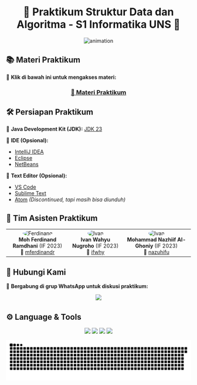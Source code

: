 <h1 align="center">🚀 Praktikum Struktur Data dan Algoritma - S1 Informatika UNS 🚀</h1>

<p align="center">
  <img src="https://github.com/Adam-pw/Adam-pw/blob/main/animation_500_kxa883sd.gif" alt="animation" width="300" height="300"/>
</p>

## 📚 Materi Praktikum

📌 **Klik di bawah ini untuk mengakses materi:**

<h3 align="center">
  <a href="https://praktikum-sda-uns.vercel.app/">📖 Materi Praktikum</a>
</h3>

## 🛠 Persiapan Praktikum

🔹 **Java Development Kit (JDK):** [JDK 23](https://www.oracle.com/java/technologies/downloads/)

🔹 **IDE (Opsional):**

- [IntelliJ IDEA](https://www.jetbrains.com/idea/download/)
- [Eclipse](https://www.eclipse.org/downloads/)
- [NetBeans](https://netbeans.apache.org/download/index.html)

🔹 **Text Editor (Opsional):**

- [VS Code](https://code.visualstudio.com/download)
- [Sublime Text](https://www.sublimetext.com/download)
- [Atom](https://github.com/atom/atom/releases) _(Discontinued, tapi masih bisa diunduh)_

## 🤝 Tim Asisten Praktikum

<div align="center">
<table align="center">
  <tr>
    <td align="center">
      <img src="https://github.com/mferdinandr.png" width="100" height="100" style="border-radius:50%;" alt="Ferdinand"/>
      <br><b>Moh Ferdinand Ramdhani</b> (IF 2023)  
      <br>🚀 <a href="https://github.com/mferdinandr" target="_blank">mferdinandr</a>
    </td>
    <td align="center">
      <img src="https://github.com/ifwhy.png" width="100" height="100" style="border-radius:50%;" alt="Ivan"/>
      <br><b>Ivan Wahyu Nugroho</b> (IF 2023)  
      <br>🚀 <a href="https://github.com/ifwhy" target="_blank">ifwhy</a>
    </td>
    <td align="center">
      <img src="https://github.com/nazuhifu.png" width="100" height="100" style="border-radius:50%;" alt="Ivan"/>
      <br><b>Mohammad Nazhiif Al-Ghoniy</b> (IF 2023)  
      <br>🚀 <a href="https://github.com/nazuhifu" target="_blank">nazuhifu</a>
    </td>
  </tr>
</table>
</div>

## 💬 Hubungi Kami

📢 **Bergabung di grup WhatsApp untuk diskusi praktikum:**

<p align="center">
  <a href="https://chat.whatsapp.com/CmaR1HwXZDaLN7F2sZ2bzr" target="_blank">
    <img src="https://img.shields.io/badge/WhatsApp-25D366?style=for-the-badge&logo=whatsapp&logoColor=white" height="40"/>
  </a>
</p>

## ⚙ Language & Tools

<p align="center">
  <img src="https://img.shields.io/badge/Visual%20Studio%20Code-0078d7.svg?style=for-the-badge&logo=visual-studio-code&logoColor=white"/>
  <img src="https://img.shields.io/badge/Java-ED8B00?style=for-the-badge&logo=java&logoColor=white"/>
  <img src="https://img.shields.io/badge/IntelliJ%20IDEA-000000.svg?style=for-the-badge&logo=intellij-idea&logoColor=white"/>
  <img src="https://img.shields.io/badge/Eclipse-2C2255?style=for-the-badge&logo=eclipse&logoColor=white"/>
</p>

<p align="center">
  <img src="https://github.com/TekyaygilFethi/TekyaygilFethi/blob/output/github-contribution-grid-snake.svg" alt="GitHub Snake Animation"/>
</p>

